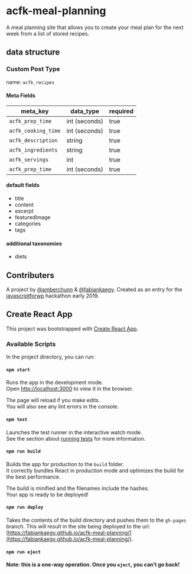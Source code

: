 # acfk-meal-planning

A meal planning site that allows you to create your meal plan for the next week from a list of stored recipes.

## data structure

### Custom Post Type
name: `acfk_recipes`
 

#### Meta Fields
| meta_key             | data_type     | required |
|----------------------|---------------|----------|
| `acfk_prep_time`     | int (seconds) | true     |
| `acfk_cooking_time`  | int (seconds) | true     |
| `acfk_description`   | string        | true     |
| `acfk_ingredients`   | string        | true     |
| `acfk_servings`      | int           | true     |
| `acfk_prep_time`     | int (seconds) | true     |

#### default fields
- title
- content
- excerpt
- featuredImage
- categories
- tags

#### additional taxonomies
- diets


## Contributers
A project by [@amberchunn](https://github.com/amberchunn) & [@fabiankaegy](https://github.com/fabiankaegy). Created as an entry for the [javascriptforwp](https://javascriptforwp.com) hackathon early 2019.

## Create React App

This project was bootstrapped with [Create React App](https://github.com/facebook/create-react-app).

### Available Scripts

In the project directory, you can run:

#### `npm start`

Runs the app in the development mode.<br>
Open [http://localhost:3000](http://localhost:3000) to view it in the browser.

The page will reload if you make edits.<br>
You will also see any lint errors in the console.

#### `npm test`

Launches the test runner in the interactive watch mode.<br>
See the section about [running tests](https://facebook.github.io/create-react-app/docs/running-tests) for more information.

#### `npm run build`

Builds the app for production to the `build` folder.<br>
It correctly bundles React in production mode and optimizes the build for the best performance.

The build is minified and the filenames include the hashes.<br>
Your app is ready to be deployed!

#### `npm run deploy`

Takes the contents of the build directory and pushes them to the `gh-pages` branch. This will result in the site being deployed to the url: [https://fabiankaegy.github.io/acfk-meal-planning/](https://fabiankaegy.github.io/acfk-meal-planning/).

#### `npm run eject`

**Note: this is a one-way operation. Once you `eject`, you can’t go back!**
